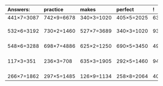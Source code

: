 | Answers: | practice | makes | perfect | ! |
| :--- | :--- | :--- | :--- | :--- |
| 441×7=3087 | 742×9=6678 | 340×3=1020 | 405×5=2025 | 637×2=1274 | 
|   |   |   |   |   | 
|   |   |   |   |   | 
|   |   |   |   |   | 
| 532×6=3192 | 730×2=1460 | 527×7=3689 | 340×3=1020 | 936×8=7488 | 
|   |   |   |   |   | 
|   |   |   |   |   | 
|   |   |   |   |   | 
|   |   |   |   |   | 
| 548×6=3288 | 698×7=4886 | 625×2=1250 | 690×5=3450 | 492×4=1968 | 
|   |   |   |   |   | 
|   |   |   |   |   | 
|   |   |   |   |   | 
|   |   |   |   |   | 
| 117×3=351 | 236×3=708 | 635×3=1905 | 292×5=1460 | 940×4=3760 | 
|   |   |   |   |   | 
|   |   |   |   |   | 
|   |   |   |   |   | 
|   |   |   |   |   | 
| 266×7=1862 | 297×5=1485 | 126×9=1134 | 258×8=2064 | 404×5=2020 | 
